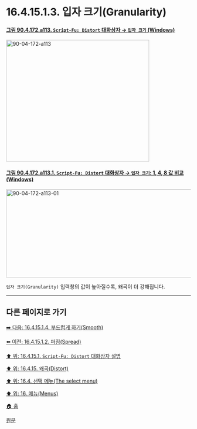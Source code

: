 # 16.4.15.1.3. 입자 크기(Granularity)

<a id="90-04-172-a113"></a>

#### [그림 90.4.172.a113. `Script-Fu: Distort` 대화상자 → `입자 크기` (Windows)](./90-04-0172-script_fu_distort.md#90-04-172-a113)
<img width="390" height="331" alt="90-04-172-a113" src="https://github.com/user-attachments/assets/4f16c78a-0e9f-4f5b-9504-8c699494d7cc" /> 

<a id="90-04-172-a113-01"></a>

#### [그림 90.4.172.a113.1. `Script-Fu: Distort` 대화상자 → `입자 크기`: 1, 4, 8 값 비교 (Windows)](./90-04-0172-script_fu_distort.md#90-04-172-a113-01)
<img width="720" height="240" alt="90-04-172-a113-01" src="https://github.com/user-attachments/assets/dcbdeeb1-b021-4a6e-8d57-fdc764afd46c" />

`입자 크기(Granularity)` 입력창의 값이 높아질수록, 왜곡이 더 강해집니다.

***

## 다른 페이지로 가기

[➡️ 다음: 16.4.15.1.4. 부드럽게 하기(Smooth)](./16-04-15-01-04-smooth.md)

[⬅️ 이전: 16.4.15.1.2. 퍼짐(Spread)](./16-04-15-01-02-spread.md)

[⬆️ 위: 16.4.15.1. `Script-Fu: Distort` 대화상자 설명](./16-04-15-01-00-description_of_the_distort_dialog_window.md)

[⬆️ 위: 16.4.15. 왜곡(Distort)](./16-04-15-00-distort.md)

[⬆️ 위: 16.4. 선택 메뉴(The select menu)](./16-04-00-the-select-menu.md)

[⬆️ 위: 16. 메뉴(Menus)](./16-00-menus.md)

[🏠 홈](./00-home.md)

[원문](https://docs.gimp.org/2.10/ko/script-fu-distress-selection.html#idm25156)